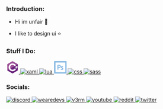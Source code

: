 <h3 align="left">Introduction:</h3>

- Hi im unfair 👋

- I like to design ui ⭐
<h3 align="left">Stuff I Do:</h3>
<p align="left">
  <a href="https://www.w3schools.com/cs/index.php" target="_blank">
    <img src="https://raw.githubusercontent.com/devicons/devicon/master/icons/csharp/csharp-original.svg" alt="csharp" width="34" height="auto"/>
  </a>
  <a href="https://docs.microsoft.com/th-th/visualstudio/xaml-tools/xaml-overview?view=vs-2019" target="_blank">
    <img src="https://cdn.discordapp.com/attachments/780958889356820510/824814012679716885/output-onlinepngtools1.png" alt="xaml" width="34" height="auto"/>
  </a>
  <a href="https://www.lua.org/" target="_blank">
    <img src="https://upload.wikimedia.org/wikipedia/commons/thumb/c/cf/Lua-Logo.svg/640px-Lua-Logo.svg.png" alt="lua" width="34" height="auto"/>
  </a>
  <a href="https://helpx.adobe.com/th_th/photoshop/tutorials.html" target="_blank">
    <img src="https://raw.githubusercontent.com/devicons/devicon/master/icons/photoshop/photoshop-line.svg" alt="photoshop" width="34" height="auto"/>
  </a>
  <a href="https://www.w3schools.com/css/" target="_blank">
    <img src="https://upload.wikimedia.org/wikipedia/commons/6/62/CSS3_logo.svg" alt="css" width="34" height="auto"/>
  </a>
  <a href="https://sass-lang.com/" target="_blank">
    <img src="https://sass-lang.com/assets/img/logos/logo-b6e1ef6e.svg" alt="sass" width="34" height="auto"/>
  </a>
<p>
<h3 align="left">Socials:</h3>
<p align="left">
  <a href="https://discord.com/channels/869855703676878939" target="_blank">
    <img src="https://www.freepnglogos.com/uploads/discord-logo-png/concours-discord-cartes-voeux-fortnite-france-6.png" alt="discord" width="34" height="auto"/>
  </a>
  <a href="https://wearedevs.net/profile?uid=71254" target="_blank">
    <img src="https://avatars.githubusercontent.com/u/50776403?v=4" alt="wearedevs" width="34" height="auto"/>
  </a>
  <a href="https://v3rmillion.net/member.php?action=profile&uid=2724664" target="_blank">
    <img src="https://cdn.wearedevs.net/images/icons/v3rm.png" alt="v3rm" width="34" height="auto"/>
  </a>
  <a href="https://www.youtube.com/channel/UCaon3lIQ8XiG9Ol9au4PmNw" target="_blank">
    <img src="https://cdn.icon-icons.com/icons2/1488/PNG/512/5295-youtube-i_102568.png" alt="youtube" width="34" height="auto"/>
  </a>
  <a href="https://www.reddit.com/user/UnfairRoblox91" target="_blank">
    <img src="https://www.redditinc.com/assets/images/site/reddit-logo.png" alt="reddit" width="34" height="auto"/>
  </a>
  <a href="https://twitter.com/unfairroblox91" target="_blank">
    <img src="https://upload.wikimedia.org/wikipedia/commons/thumb/4/4f/Twitter-logo.svg/2491px-Twitter-logo.svg.png" alt="twitter" width="34" height="auto"/>
  </a>
<p>
